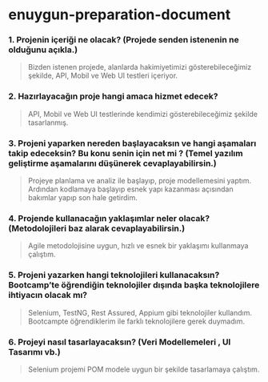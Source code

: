 # enuygun-preparation-document

### 1.	Projenin içeriği ne olacak? (Projede senden istenenin ne olduğunu açıkla.)
 
> Bizden istenen projede, alanlarda hakimiyetimizi gösterebileceğimiz şekilde, API, Mobil ve Web UI testleri içeriyor.



### 2.	Hazırlayacağın proje hangi amaca hizmet edecek?
 
> API, Mobil ve Web UI testlerinde kendimizi gösterebileceğimiz şekilde tasarlanmış.



### 3.	Projeni yaparken nereden başlayacaksın ve hangi aşamaları takip edeceksin? Bu konu senin için net mi ? (Temel yazılım geliştirme aşamalarını düşünerek cevaplayabilirsin.)
 
> Projeye planlama ve analiz ile başlayıp, proje modellemesini yaptım. Ardından kodlamaya başlayıp esnek yapı kazanması açısından bakımlar yapıp son hale getirdim.



### 4.	Projende kullanacağın yaklaşımlar neler olacak? (Metodolojileri baz alarak cevaplayabilirsin.)
 
> Agile metodolojisine uygun, hızlı ve esnek bir yaklaşımı kullanmaya çalıştım.



### 5.	Projeni yazarken hangi teknolojileri kullanacaksın? Bootcamp’te öğrendiğin teknolojiler dışında başka teknolojilere ihtiyacın olacak mı?
 
> Selenium, TestNG, Rest Assured, Appium gibi teknolojiler kullandım. Bootcampte öğrendiklerim ile farklı teknolojilere gerek duymadım.



### 6.	Projeyi nasıl tasarlayacaksın? (Veri Modellemeleri , UI Tasarımı vb.)
 
> Selenium projemi POM modele uygun bir şekilde tasarlamaya çalıştım.
